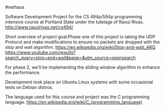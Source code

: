 #nethaus

Software Development Project for the CS 494p/594p programming intensive course at Portland State under the tutelage of Raoul Rivas.
http://www.raoulrivas.net/cs494/

Short overview of project goal:Phase one of this project is taking the UDP Protocol and make modifications to ensure no packets are dropped with the stop and wait algorithm.
https://en.wikipedia.org/wiki/Stop-and-wait_ARQ
https://www.youtube.com/results?search_query=stop+and+wait&page=&utm_source=opensearch

For phase 2, we'll be implementing the sliding window algorithm to enhance the performance.

Development took place on Ubuntu Linux systems with some occasional tests on Debian distros.

The language used for this course and project was the C programming language.
https://en.wikipedia.org/wiki/C_(programming_language)
